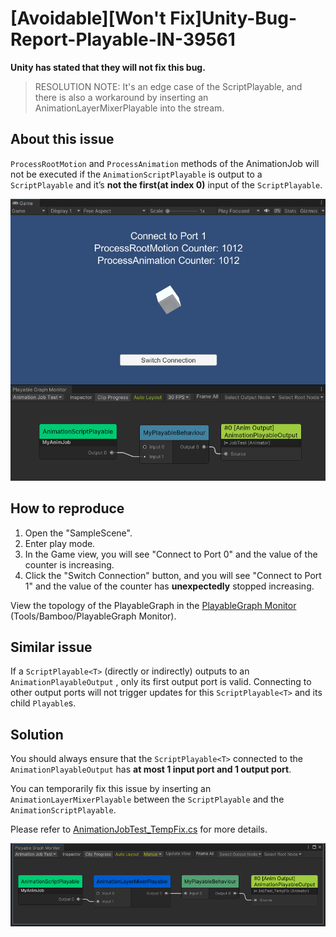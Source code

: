 # [Avoidable][Won't Fix]Unity-Bug-Report-Playable-IN-39561

**Unity has stated that they will not fix this bug.**

> RESOLUTION NOTE:
> It's an edge case of the ScriptPlayable, and there is also a workaround by inserting an AnimationLayerMixerPlayable into the stream.

## About this issue

`ProcessRootMotion` and `ProcessAnimation` methods of the AnimationJob will not be executed if the `AnimationScriptPlayable` is output to a `ScriptPlayable` and it’s **not the first(at index 0)** input of the `ScriptPlayable`.

![Sample](./imgs/img_sample.gif)

## How to reproduce

1. Open the "SampleScene".
2. Enter play mode.
3. In the Game view, you will see "Connect to Port 0" and the value of the counter is increasing.
4. Click the "Switch Connection" button, and you will see "Connect to Port 1" and the value of the counter has **unexpectedly** stopped increasing.

View the topology of the PlayableGraph in the [PlayableGraph Monitor](https://github.com/SolarianZ/UnityPlayableGraphMonitorTool) (Tools/Bamboo/PlayableGraph Monitor). 

## Similar issue

If a `ScriptPlayable<T>` (directly or indirectly) outputs to an `AnimationPlayableOutput` , only its first output port is valid. 
Connecting to other output ports will not trigger updates for this `ScriptPlayable<T>` and its child `Playable`s.

## Solution

You should always ensure that the `ScriptPlayable<T>` connected to the `AnimationPlayableOutput` has **at most 1 input port and 1 output port**.

You can temporarily fix this issue by inserting an `AnimationLayerMixerPlayable` between the `ScriptPlayable` and the `AnimationScriptPlayable`.

Please refer to [AnimationJobTest_TempFix.cs](./Assets/AnimationJobTest_TempFix.cs) for more details.

![Playable Graph](./imgs/jobtest_tempfix.png)
